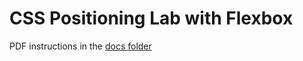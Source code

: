 # CSS Positioning Lab with Flexbox

PDF instructions in the [docs folder](https://github.com/mustbebuilt/webdev-flex-start/blob/main/docs/web-dev-css-flexbox.pdf)